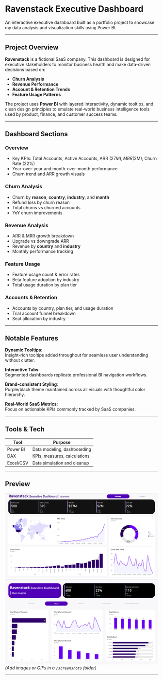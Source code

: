 # Ravenstack Executive Dashboard

An interactive executive dashboard built as a portfolio project to showcase my data analysis and visualization skills using Power BI.

---

## Project Overview

**Ravenstack** is a fictional SaaS company. This dashboard is designed for executive stakeholders to monitor business health and make data-driven decisions based on:

- **Churn Analysis**
- **Revenue Performance**
- **Account & Retention Trends**
- **Feature Usage Patterns**

The project uses **Power BI** with layered interactivity, dynamic tooltips, and clean design principles to emulate real-world business intelligence tools used by product, finance, and customer success teams.

---

## Dashboard Sections

### Overview
- Key KPIs: Total Accounts, Active Accounts, ARR ($27M), MRR ($2M), Churn Rate (22%)
- Year-over-year and month-over-month performance
- Churn trend and ARR growth visuals

### Churn Analysis
- Churn by **reason**, **country**, **industry**, and **month**
- Refund loss by churn reason 
- Total churns vs churned accounts
- YoY churn improvements

### Revenue Analysis
- ARR & MRR growth breakdown
- Upgrade vs downgrade ARR
- Revenue by **country** and **industry**
- Monthly performance tracking

### Feature Usage
- Feature usage count & error rates
- Beta feature adoption by industry
- Total usage duration by plan tier

### Accounts & Retention
- Accounts by country, plan tier, and usage duration
- Trial account funnel breakdown
- Seat allocation by industry

---

## Notable Features

**Dynamic Tooltips**:  
Insight-rich tooltips added throughout for seamless user understanding without clutter.

**Interactive Tabs**:  
Segmented dashboards replicate professional BI navigation workflows.

**Brand-consistent Styling**:  
Purple/black theme maintained across all visuals with thoughtful color hierarchy.

**Real-World SaaS Metrics**:  
Focus on actionable KPIs commonly tracked by SaaS companies.

---

## Tools & Tech

| Tool       | Purpose                     |
|------------|-----------------------------|
| Power BI   | Data modeling, dashboarding |
| DAX        | KPIs, measures, calculations|
| Excel/CSV  | Data simulation and cleanup |

---

## Preview

![Dashboard Preview 1](screenshots/overview.png)  
![Dashboard Preview 2](screenshots/churn.png)  
*(Add images or GIFs in a `/screenshots` folder)*


---

